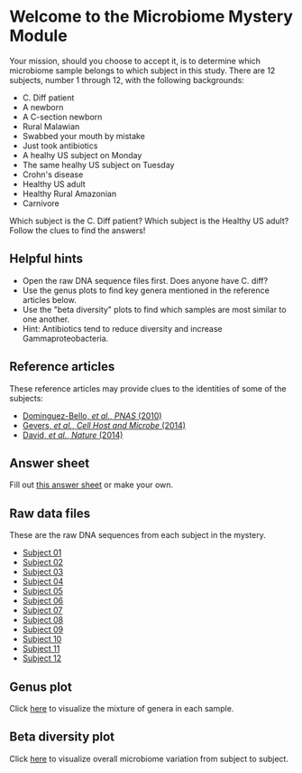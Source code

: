 # Welcome to the Microbiome Mystery Module

Your mission, should you choose to accept it, is to determine which microbiome sample belongs to which subject in this study. There are 12 subjects, number 1 through 12, with the following backgrounds:

* C. Diff patient
* A newborn
* A C-section newborn
* Rural Malawian
* Swabbed your mouth by mistake
* Just took antibiotics
* A healhy US subject on Monday
* The same healhy US subject on Tuesday
* Crohn's disease
* Healthy US adult
* Healthy Rural Amazonian
* Carnivore

Which subject is the C. Diff patient? Which subject is the Healthy US adult? Follow the clues to find the answers!

## Helpful hints

* Open the raw DNA sequence files first. Does anyone have C. diff?
* Use the genus plots to find key genera mentioned in the reference articles below.
* Use the "beta diversity" plots to find which samples are most similar to one another.
* Hint: Antibiotics tend to reduce diversity and increase Gammaproteobacteria.

## Reference articles
These reference articles may provide clues to the identities of some of the subjects:

* [Dominguez-Bello, _et al._, _PNAS_ (2010)](references/Dominguez_Bello_PNAS_2010.pdf)
* [Gevers, _et al._, _Cell Host and Microbe_ (2014)](references/Gevers_Cell_Host_Microbe_2014.pdf)
* [David, _et al._, _Nature_ (2014)](references/David_Nature_2014.pdf)

## Answer sheet

Fill out [this answer sheet](https://github.com/danknights/microbiomemystery/raw/master/microbiome_mystery_answers.xlsx) or make your own.

## Raw data files
These are the raw DNA sequences from each subject in the mystery.

* [Subject 01](DNA_files/subject_01.fna)
* [Subject 02](DNA_files/subject_02.fna)
* [Subject 03](DNA_files/subject_03.fna)
* [Subject 04](DNA_files/subject_04.fna)
* [Subject 05](DNA_files/subject_05.fna)
* [Subject 06](DNA_files/subject_06.fna)
* [Subject 07](DNA_files/subject_07.fna)
* [Subject 08](DNA_files/subject_08.fna)
* [Subject 09](DNA_files/subject_09.fna)
* [Subject 10](DNA_files/subject_10.fna)
* [Subject 11](DNA_files/subject_11.fna)
* [Subject 12](DNA_files/subject_12.fna)


## Genus plot
Click [here](http://danknights.s3-website.us-east-2.amazonaws.com/microbiomemystery/taxaplots/bar_charts.html) to visualize the mixture of genera in each sample.

## Beta diversity plot
Click [here](http://danknights.s3-website.us-east-2.amazonaws.com/microbiomemystery/bray_curtis_emperor_pcoa_plot/index.html) to visualize overall microbiome variation from subject to subject.



